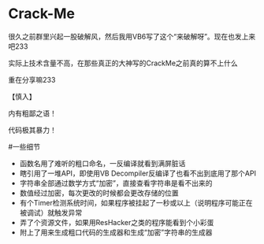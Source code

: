 # Crack-Me
很久之前群里兴起一股破解风，然后我用VB6写了这个“来破解呀”。现在也发上来吧233

实际上技术含量不高，在那些真正的大神写的CrackMe之前真的算不上什么

重在分享嘛233

【慎入】

内有粗鄙之语！

代码极其暴力！

#一些细节

- 函数名用了难听的粗口命名，一反编译就看到满屏脏话
- 瞎引用了一堆API，即使用VB Decompiler反编译了也看不出到底用了那个API
- 字符串全部通过数学方式“加密”，直接查看字符串是看不出来的
- 数值经过加密，每次更改的时候都会更改存储的位置
- 有个Timer检测系统时间，如果程序被挂起了一秒或以上（说明程序可能正在被调试）就触发异常
- 弄了个资源文件，如果用ResHacker之类的程序能看到个小彩蛋
- 附上了用来生成粗口代码的生成器和生成“加密”字符串的生成器
